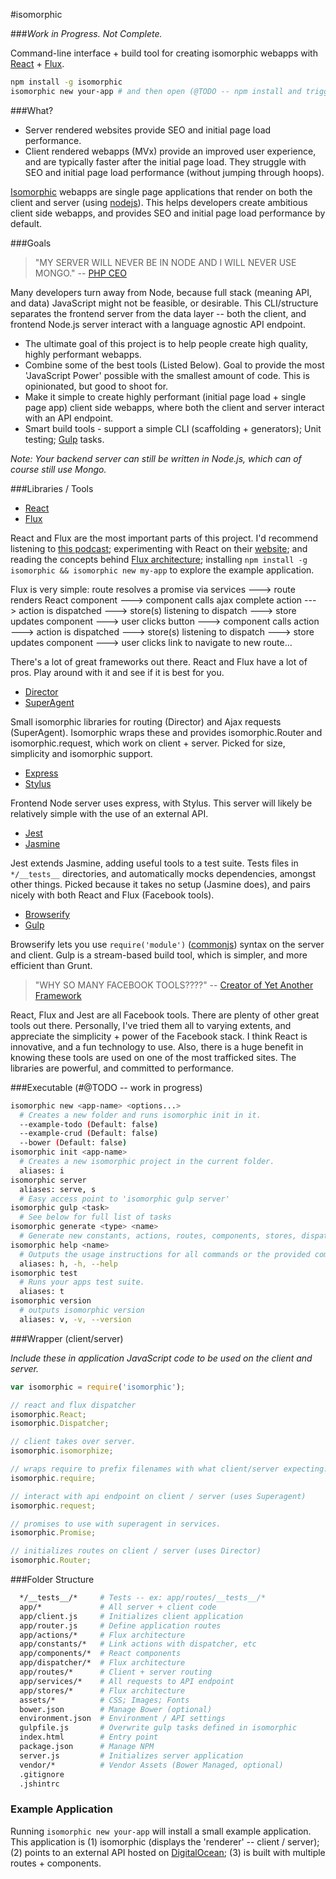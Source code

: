 #isomorphic

###_Work in Progress. Not Complete._

Command-line interface + build tool for creating isomorphic webapps with [React](http://facebook.github.io/react/) + [Flux](http://facebook.github.io/flux/).

```sh
npm install -g isomorphic
isomorphic new your-app # and then open (@TODO -- npm install and trigger gulp?) up a web browser
```

###What?

- Server rendered websites provide SEO and initial page load performance.
- Client rendered webapps (MVx) provide an improved user experience, and are typically faster after the initial page load. They struggle with SEO and initial page load performance (without jumping through hoops).

[Isomorphic](http://nerds.airbnb.com/isomorphic-javascript-future-web-apps/) webapps are single page applications that render on both the client and server (using [nodejs](http://nodejs.org/)). This helps developers create ambitious client side webapps, and provides SEO and initial page load performance by default.

###Goals

> "MY SERVER WILL NEVER BE IN NODE AND I WILL NEVER USE MONGO." -- [PHP CEO](https://twitter.com/PHP_CEO)

Many developers turn away from Node, because full stack (meaning API, and data) JavaScript might not be feasible, or desirable. This CLI/structure separates the frontend server from the data layer -- both the client, and frontend Node.js server interact with a language agnostic API endpoint.

- The ultimate goal of this project is to help people create high quality, highly performant webapps.
- Combine some of the best tools (Listed Below). Goal to provide the most 'JavaScript Power' possible with the smallest amount of code. This is opinionated, but good to shoot for.
- Make it simple to create highly performant (initial page load + single page app) client side webapps, where both the client and server interact with an API endpoint.
- Smart build tools - support a simple CLI (scaffolding + generators); Unit testing; [Gulp](http://gulpjs.com/) tasks.

*Note: Your backend server can still be written in Node.js, which can of course still use Mongo.*

###Libraries / Tools

- [React](http://facebook.github.io/react/)
- [Flux](http://facebook.github.io/flux/)

React and Flux are the most important parts of this project. I'd recommend listening to [this podcast](http://javascriptjabber.com/073-jsj-react-with-pete-hunt-and-jordan-walke/); experimenting with React on their [website](http://facebook.github.io/react/); and reading the concepts behind [Flux architecture](http://facebook.github.io/react/docs/flux-overview.html); installing `npm install -g isomorphic && isomorphic new my-app` to explore the example application.

Flux is very simple: route resolves a promise via services ---> route renders React component ---> component calls ajax complete action ---> action is dispatched ---> store(s) listening to dispatch ---> store updates component ---> user clicks button ---> component calls action ---> action is dispatched ---> store(s) listening to dispatch ---> store updates component ---> user clicks link to navigate to new route...

There's a lot of great frameworks out there. React and Flux have a lot of pros. Play around with it and see if it is best for you.

- [Director](https://github.com/flatiron/director)
- [SuperAgent](https://github.com/visionmedia/superagent)

Small isomorphic libraries for routing (Director) and Ajax requests (SuperAgent). Isomorphic wraps these and provides isomorphic.Router and isomorphic.request, which work on client + server. Picked for size, simplicity and isomorphic support.

- [Express](http://expressjs.com/)
- [Stylus](http://learnboost.github.io/stylus/)

Frontend Node server uses express, with Stylus. This server will likely be relatively simple with the use of an external API.

- [Jest](http://facebook.github.io/jest/)
- [Jasmine](http://jasmine.github.io/)

Jest extends Jasmine, adding useful tools to a test suite. Tests files in `*/__tests__` directories, and automatically mocks dependencies, amongst other things. Picked because it takes no setup (Jasmine does), and pairs nicely with both React and Flux (Facebook tools).

- [Browserify](https://github.com/substack/node-browserify)
- [Gulp](http://gulpjs.com/)

Browserify lets you use `require('module')` ([commonjs](http://wiki.commonjs.org/wiki/CommonJS)) syntax on the server and client. Gulp is a stream-based build tool, which is simpler, and more efficient than Grunt.

> "WHY SO MANY FACEBOOK TOOLS????" -- [Creator of Yet Another Framework](http://blog.tastejs.com/yet-another-framework-syndrome-yafs)

React, Flux and Jest are all Facebook tools. There are plenty of other great tools out there. Personally, I've tried them all to varying extents, and appreciate the simplicity + power of the Facebook stack. I think React is innovative, and a fun technology to use. Also, there is a huge benefit in knowing these tools are used on one of the most trafficked sites. The libraries are powerful, and committed to performance.

###Executable (#@TODO -- work in progress)

```sh
isomorphic new <app-name> <options...>
  # Creates a new folder and runs isomorphic init in it.
  --example-todo (Default: false)
  --example-crud (Default: false)
  --bower (Default: false)
isomorphic init <app-name>
  # Creates a new isomorphic project in the current folder.
  aliases: i
isomorphic server
  aliases: serve, s
  # Easy access point to 'isomorphic gulp server'
isomorphic gulp <task>
  # See below for full list of tasks
isomorphic generate <type> <name>
  # Generate new constants, actions, routes, components, stores, dispatchers
isomorphic help <name>
  # Outputs the usage instructions for all commands or the provided command
  aliases: h, -h, --help
isomorphic test
  # Runs your apps test suite.
  aliases: t
isomorphic version
  # outputs isomorphic version
  aliases: v, -v, --version
```

###Wrapper (client/server)

*Include these in application JavaScript code to be used on the client and server.*

```javascript
var isomorphic = require('isomorphic');

// react and flux dispatcher
isomorphic.React;
isomorphic.Dispatcher;

// client takes over server.
isomorphic.isomorphize;

// wraps require to prefix filenames with what client/server expecting.
isomorphic.require;

// interact with api endpoint on client / server (uses Superagent)
isomorphic.request;

// promises to use with superagent in services.
isomorphic.Promise;

// initializes routes on client / server (uses Director)
isomorphic.Router;
```

###Folder Structure

```sh
  */__tests__/*     # Tests -- ex: app/routes/__tests__/*
  app/*             # All server + client code
  app/client.js     # Initializes client application
  app/router.js     # Define application routes
  app/actions/*     # Flux architecture
  app/constants/*   # Link actions with dispatcher, etc
  app/components/*  # React components
  app/dispatcher/*  # Flux architecture
  app/routes/*      # Client + server routing
  app/services/*    # All requests to API endpoint
  app/stores/*      # Flux architecture
  assets/*          # CSS; Images; Fonts
  bower.json        # Manage Bower (optional)
  environment.json  # Environment / API settings
  gulpfile.js       # Overwrite gulp tasks defined in isomorphic
  index.html        # Entry point
  package.json      # Manage NPM
  server.js         # Initializes server application
  vendor/*          # Vendor Assets (Bower Managed, optional)
  .gitignore
  .jshintrc
```

### Example Application

Running `isomorphic new your-app` will install a small example application. This application is (1) isomorphic (displays the 'renderer' -- client / server); (2) points to an external API hosted on [DigitalOcean](https://www.digitalocean.com/); (3) is built with multiple routes + components.

